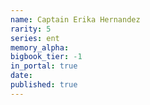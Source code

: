 ```yaml
---
name: Captain Erika Hernandez
rarity: 5
series: ent
memory_alpha:
bigbook_tier: -1
in_portal: true
date:
published: true
---
```



